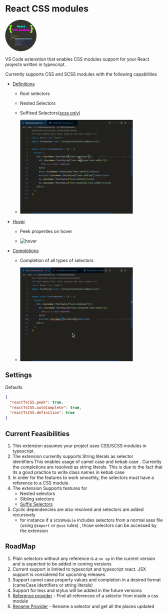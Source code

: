 # React CSS modules

<img src="assets/icon.png" height="100" width="100" />

VS Code extenstion that enables CSS modules support for your React projects written in typescript.

Currently supports CSS and SCSS modules with the following capabilities

- [Definitions](https://code.visualstudio.com/api/references/vscode-api#DefinitionProvider)

  - Root selectors
  - Nested Selectors
  - Suffixed Selectors([scss only](https://sass-lang.com/documentation/style-rules/parent-selector#adding-suffixes))

  - <img src='./assets/definitions.gif' height="300"  alt="definitions" />

- [Hover](https://code.visualstudio.com/api/references/vscode-api#HoverProvider)

  - Peek properties on hover

  - <img src='./assets/hover.gif' height="300"  alt="hover" />

- [Completions](https://code.visualstudio.com/api/references/vscode-api#HoverProvider)

  - Completion of all types of selectors

  - <img src='./assets/autocomplete.gif' height="300"  alt="completions" />

## Settings

Defaults

```json
{
  "reactTsCSS.peek": true,
  "reactTsCSS.autoComplete": true,
  "reactTsCSS.definition": true
}
```

## Current Feasibilities

1. This extension assumes your project uses CSS/SCSS modules in typescript.
2. The extension currently supports String literals as selector identifiers.This enables usage of camel case and kebab case . Currently the completions are resolved as string literals. This is due to the fact that its a good practice to write class names in kebab case
3. In order for the features to work smoothly, the selectors must have a reference to a CSS module.
4. The extension Supports features for
   - Nested selectors
   - Sibling selectors
   - [Suffix Selectors](https://sass-lang.com/documentation/style-rules/parent-selector#adding-suffixes)
5. Cyclic dependencies are also resolved and selectors are added recursively
   - for instance if a `SCSSModule` includes selectors from a normal sass file (using `@import` or `@use` rules) , those selectors can be accessed by the extension

## RoadMap

1. Plain selectors without any reference is a `no op` in the current version and is expected to be added in coming versions
2. Current support is limited to typescript and typescript react. JSX support is considered for upcoming releases
3. Support camel case property values and completion in a desired format (cameCase identifiers or string literals)
4. Support for less and stylus will be added in the future versions
5. [Reference provider](https://code.visualstudio.com/api/references/vscode-api#ReferenceProvider) - Find all references of a selector from inside a css module
6. [Rename Provider](https://code.visualstudio.com/api/references/vscode-api#RenameProvider) - Rename a selector and get all the places updated

